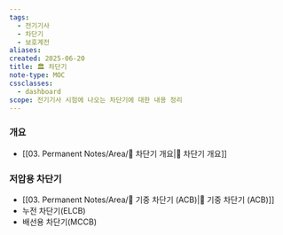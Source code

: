 ```yaml
---
tags:
  - 전기기사
  - 차단기
  - 보호계전
aliases: 
created: 2025-06-20
title: 🏛️ 차단기
note-type: MOC
cssclasses:
  - dashboard
scope: 전기기사 시험에 나오는 차단기에 대한 내용 정리
---
```


### 개요
- [[03. Permanent Notes/Area/📝 차단기 개요|📝 차단기 개요]]

### 저압용 차단기

- [[03. Permanent Notes/Area/📝 기중 차단기 (ACB)|📝 기중 차단기 (ACB)]]
- 누전 차단기(ELCB)
- 배선용 차단기(MCCB)